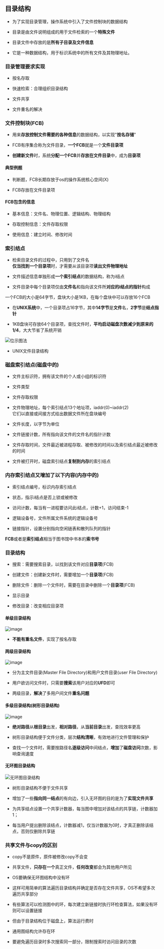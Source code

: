 ## 目录结构

- 为了实现目录管理，操作系统中引入了文件控制块的数据结构

- 目录是由文件说明组成的用于文件检索的一个**特殊文件**

- 目录文件中存放的是**所有子目录及文件信息**

- 它是一种数据结构，用于标识系统中的所有文件及其物理地址。

### 目录管理要求实现

- 按名存取

- 快速检索：合理组织目录结构

- 文件共享

- 文件重名的解决

### 文件控制块(FCB)

- 用来**存放控制文件需要的各种信息**的数据结构，以实现"**按名存储**"

- FCB有序集合称为文件目录，**一个FCB**就是一个**文件目录项**

- **创建新文件**时，系统**分配一个FCB**并**存放在文件目录**中，成为**目录项**

#### 典型例题

- 判断题，FCB长期存放于os的操作系统核心空间(X)

- FCB存放在文件目录项

#### FCB包含的信息

- 基本信息：文件名、物理位置、逻辑结构、物理结构

- 存取控制信息：文件存取权限

- 使用信息：建立时间、修改时间

### 索引结点

- 检索目录文件的过程中，只用到了文件名
</br>**仅当找到一个目录项**时，才需要从该目录项**读出文件物理地址**

- 文件描述信息单独形成**一个索引结点**的数据结构，称为i结点

- 文件目录中每个目录项仅由**文件名**和指向该文件所**对应的i结点的指针**构成

一个FCB的大小是64字节，盘块大小是1KB，在每个盘块中可以存放16个FCB

- 在**UNIX系统**中，一个目录项占16字节，其中**14字节**是**文件**名，**2字节**是**结点指针**

- 1KB盘块可存放64个目录项，查找文件时，**平均启动磁盘次数减少到原来的1/4**，大大节省了系统开销

![位示图法](https://github.com/YC-L/Postgraduate-examination/blob/Operating-System/imgs/UNIX-file-directory-structure.png)
- UNIX文件目录结构

### 磁盘索引结点(磁盘中的)

- 文件主标识符，拥有该文件的个人或小组的标识符

- 文件类型

- 文件存取权限

- 文件物理地址，每个索引结点13个地址项，iaddr(0)~iaddr(2)
</br>它们以直接或间接方式给出数据文件所在盘块编号

- 文件长度，以字节为单位

- 文件链接计数，所有指向该文件的文件名的指针计数

- 文件存取时间，文件最近被进程存取、被修改的时间以及索引结点最近被修改的时间

- 文件被打开时，磁盘索引结点**复制到内存**的索引结点

### 内存索引结点又增加了以下内容(内存中的)

- 索引结点编号，标识内存索引结点

- 状态，指示i结点是否上锁或被修改

- 访问计数，每当有一进程要访问此i结点，计数+1，访问结束-1

- 逻辑设备号，文件所属文件系统的逻辑设备号

- 链接指针，设置分别指向空闲链表和散列队列的指针

**FCB**或者是**索引结点**相当于图书馆中书本的**索书号**

### 目录结构

- 搜索：需要搜索目录，以找到该文件对应**目录项**(FCB)

- 创建文件：创建新文件时，需要增加一个**目录项**(FCB)

- 删除文件：删除一个文件时，需要在目录中删除一个**目录项**(FCB)

- 显示目录

- 修改目录：改变相应目录项

#### 单级目录结构

![image](https://github.com/YC-L/Postgraduate-examination/blob/Operating-System/imgs/Single-level-directory-structure.png)

- **不能有重名文件**，实现了按名存取

#### 两级目录结构

![image](https://github.com/YC-L/Postgraduate-examination/blob/Operating-System/imgs/Double-level-directory-structure.png)

- 分为主文件目录(Master File Directory)和用户文件目录(user File Directory)

- 用户欲访问文件时，只需要**搜索**该用户对应的**UFD**即可

- 两级目录，**解决**了多用户间文件**重名问题**

#### 多级目录结构(树形目录结构)

![image](https://github.com/YC-L/Postgraduate-examination/blob/Operating-System/imgs/Tree-directory-structure.png)

- **绝对路径**从**根目录**出发，**相对路径**，从**当前目录**出发，查找效率更高

- 树形目录结构便于文件分类，层次**结构清晰**，有效地进行文件管理和保护

- 查找一个文件时，需要按路径名**逐级访问**中间结点，**增加**了**磁盘访问**次数，影响查询速度

#### 无环图目录结构

![无环图目录结构](https://github.com/YC-L/Postgraduate-examination/blob/Operating-System/imgs/%E5%9B%BE%E5%BD%A2%E7%9B%AE%E5%BD%95%E7%BB%93%E6%9E%84.png "无环图目录结构")

- 树形目录结构不便于文件共享

- 增加了一些**指向同一结点**的有向边，引入无环图的目的是为了**实现文件共享**

- 为共享结点设置一个共享计数器，每当图中增加对该结点的共享链，计数器加1；

- 每当用户提出删除该结点，计数器减1，仅当计数器为0时，才真正删除该结点，否则仅删除共享链

### 共享文件与copy的区别

- copy不是原件，原件被修改copy不会变

- 共享文件，**只存在一个**真正文件，**任何改变**都会为其他用户所见

- OS要确保无环图结构中没有环

- 这样可用简单的算法遍历目录结构并确定是否存在文件共享，OS不希望多次遍历共享部分

- 有些算法可以检测图中的环，每次建立新链接时执行环检查算法，如果没有环则可以设置链接

- 但由于目录结构位于磁盘上，算法运行费时

- 通用图结构允许存在环

- 要避免遍历目录时多次搜索同一部分，限制搜索时访问目录的次数

